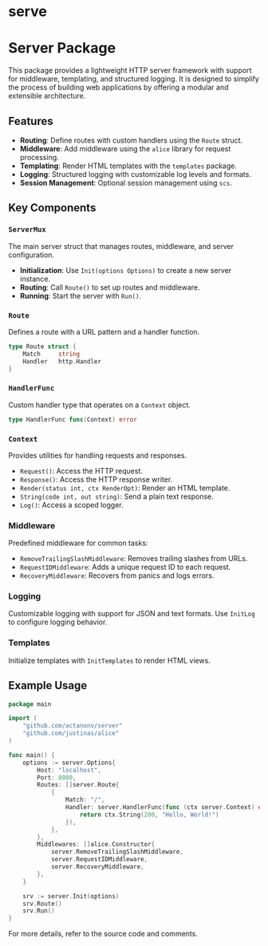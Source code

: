 # serve

# Server Package

This package provides a lightweight HTTP server framework with support for middleware, templating, and structured logging. It is designed to simplify the process of building web applications by offering a modular and extensible architecture.

## Features

- **Routing**: Define routes with custom handlers using the `Route` struct.
- **Middleware**: Add middleware using the `alice` library for request processing.
- **Templating**: Render HTML templates with the `templates` package.
- **Logging**: Structured logging with customizable log levels and formats.
- **Session Management**: Optional session management using `scs`.

## Key Components

### `ServerMux`
The main server struct that manages routes, middleware, and server configuration.

- **Initialization**: Use `Init(options Options)` to create a new server instance.
- **Routing**: Call `Route()` to set up routes and middleware.
- **Running**: Start the server with `Run()`.

### `Route`
Defines a route with a URL pattern and a handler function.

```go
type Route struct {
    Match     string
    Handler   http.Handler
}
```

### `HandlerFunc`
Custom handler type that operates on a `Context` object.

```go
type HandlerFunc func(Context) error
```

### `Context`
Provides utilities for handling requests and responses.

- `Request()`: Access the HTTP request.
- `Response()`: Access the HTTP response writer.
- `Render(status int, ctx RenderOpt)`: Render an HTML template.
- `String(code int, out string)`: Send a plain text response.
- `Log()`: Access a scoped logger.

### Middleware
Predefined middleware for common tasks:
- `RemoveTrailingSlashMiddleware`: Removes trailing slashes from URLs.
- `RequestIDMiddleware`: Adds a unique request ID to each request.
- `RecoveryMiddleware`: Recovers from panics and logs errors.

### Logging
Customizable logging with support for JSON and text formats. Use `InitLog` to configure logging behavior.

### Templates
Initialize templates with `InitTemplates` to render HTML views.

## Example Usage

```go
package main

import (
    "github.com/actanonv/server"
    "github.com/justinas/alice"
)

func main() {
    options := server.Options{
        Host: "localhost",
        Port: 8080,
        Routes: []server.Route{
            {
                Match: "/",
                Handler: server.HandlerFunc(func (ctx server.Context) error {
                    return ctx.String(200, "Hello, World!")
                }),
            },
        },
        Middlewares: []alice.Constructor{
            server.RemoveTrailingSlashMiddleware,
            server.RequestIDMiddleware,
            server.RecoveryMiddleware,
        },
    }

    srv := server.Init(options)
    srv.Route()
    srv.Run()
}
```

For more details, refer to the source code and comments.
